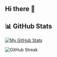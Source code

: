 ## Hi there 👋

## 📊 GitHub Stats

[![My GitHub Stats](https://github-readme-stats.vercel.app/api/?username=ChrisPy-RuBy&count_private=true&theme=tokyonight&showicons=true)]()

![GitHub Streak](https://github-readme-streak-stats.herokuapp.com/?user=ChrisPy-RuBy&theme=radical)

<!--
**ChrisPy-RuBy/chrispy-ruby** is a ✨ _special_ ✨ repository because its `README.md` (this file) appears on your GitHub profile.

Here are some ideas to get you started:

- 🔭 I’m currently working on ...
- 🌱 I’m currently learning ...
- 👯 I’m looking to collaborate on ...
- 🤔 I’m looking for help with ...
- 💬 Ask me about ...
- 📫 How to reach me: ...
- 😄 Pronouns: ...
- ⚡ Fun fact: ...
-->

